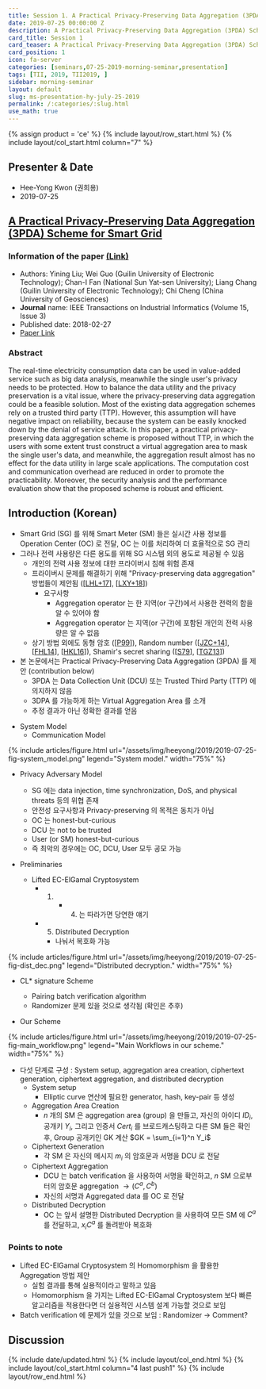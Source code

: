 ```yaml
---
title: Session 1. A Practical Privacy-Preserving Data Aggregation (3PDA) Scheme for Smart Grid
date: 2019-07-25 00:00:00 Z
description: A Practical Privacy-Preserving Data Aggregation (3PDA) Scheme for Smart Grid
card_title: Session 1
card_teaser: A Practical Privacy-Preserving Data Aggregation (3PDA) Scheme for Smart Grid
card_position: 1
icon: fa-server
categories: [seminars,07-25-2019-morning-seminar,presentation]
tags: [TII, 2019, TII2019, ]
sidebar: morning-seminar
layout: default
slug: ms-presentation-hy-july-25-2019
permalink: /:categories/:slug.html
use_math: true
---
```

<!-- []: <> "" -->

{% assign product = 'ce' %}
{% include layout/row_start.html %}
{% include layout/col_start.html column="7" %}

## Presenter & Date
+ Hee-Yong Kwon (권희용)
+ 2019-07-25

## [A Practical Privacy-Preserving Data Aggregation (3PDA) Scheme for Smart Grid](https://inhaucs.github.io/seminars/07-25-2019-morning-seminar/presentation/ms-presentation-hy-july-25-2019.html)

### Information of the paper [(Link)](https://ieeexplore.ieee.org/document/8302950)
+ Authors: Yining Liu; Wei Guo (Guilin University of Electronic Technology); Chan-I Fan (National Sun Yat-sen University); Liang Chang (Guilin University of Electronic Technology); Chi Cheng (China University of Geosciences)
+ **Journal** name: IEEE Transactions on Industrial Informatics (Volume 15, Issue 3)
+ Published date: 2018-02-27
+ [Paper Link](https://ieeexplore.ieee.org/stamp/stamp.jsp?tp=&arnumber=8302950)


### Abstract
The real-time electricity consumption data can be used in value-added service such as big data analysis, meanwhile the single user's privacy needs to be protected. How to balance the data utility and the privacy preservation is a vital issue, where the privacy-preserving data aggregation could be a feasible solution. Most of the existing data aggregation schemes rely on a trusted third party (TTP). However, this assumption will have negative impact on reliability, because the system can be easily knocked down by the denial of service attack. In this paper, a practical privacy-preserving data aggregation scheme is proposed without TTP, in which the users with some extent trust construct a virtual aggregation area to mask the single user's data, and meanwhile, the aggregation result almost has no effect for the data utility in large scale applications. The computation cost and communication overhead are reduced in order to promote the practicability. Moreover, the security analysis and the performance evaluation show that the proposed scheme is robust and efficient.


## Introduction (Korean)
+ Smart Grid (SG) 를 위해 Smart Meter (SM) 들은 실시간 사용 정보를 Operation Center (OC) 로 전달, OC 는 이를 처리하여 더 효율적으로 SG 관리
+ 그러나 전력 사용량은 다른 용도를 위해 SG 시스템 외의 용도로 제공될 수 있음
  + 개인의 전력 사용 정보에 대한 프라이버시 침해 위험 존재
  + 프라이버시 문제를 해결하기 위해 "Privacy-preserving data aggregation" 방법들이 제안됨 ([[LHL+17]], [[LXY+18]])
    + 요구사항
      + Aggregation operator 는 한 지역(or 구간)에서 사용한 전력의 합을 알 수 있어야 함
      + Aggregation operator 는 지역(or 구간)에 포함된 개인의 전력 사용량은 알 수 없음
  + 상기 방법 외에도 동형 암호 ([[P99]]), Random number ([[JZC+14]], [[FHL14]], [[HKL16]]), Shamir's secret sharing ([[S79]], [[TGZ13]])
+ 본 논문에서는 Practical Privacy-Preserving Data Aggregation (3PDA) 를 제안 (contribution below)
  + 3PDA 는 Data Collection Unit (DCU) 또는 Trusted Third Party (TTP) 에 의지하지 않음
  + 3DPA 를 가능하게 하는 Virtual Aggregation Area 를 소개
  + 추정 결과가 아닌 정확한 결과를 얻음

[LHL+17]: <https://ieeexplore.ieee.org/abstract/document/7869305> "R. Lu, K. Heung, A. H. Lashkari, and A. A. Ghorbani, “A lightweight privacy-preserving data aggregation scheme for fog computing-enhanced iot,” IEEE Access, vol. 5, pp. 3302–3312, 2017."
[LXY+18]: <https://ieeexplore.ieee.org/abstract/document/7962172> "S. Li, K. Xue, Q. Yang, and P. Hong, “PPMA: privacy-preserving multisubset aggregation in smart grid,” IEEE Trans. Ind. Informat., vol. 14, no. 2, pp. 462–471, Feb. 2018."
[P99]: <https://link.springer.com/chapter/10.1007/3-540-48910-X_16> "P. Paillier, “Public-key cryptosystems based on composite degree residuosity classes,” in International Conference on the Theory and Applications of Cryptographic Techniques. New York, NY, USA: Springer, 1999, pp. 223–238."
[JZC+14]: <https://ieeexplore.ieee.org/abstract/document/6541956> "W. Jia, H. Zhu, Z. Cao, X. Dong, and C. Xiao, “Human-factor-aware privacy-preserving aggregation in smart grid,” IEEE Syst. J., vol. 8, no. 2, pp. 598–607, Jun. 2014."
[FHL14]: <https://ieeexplore.ieee.org/abstract/document/6578183> "C. I. Fan, S. Y. Huang, and Y. L. Lai, “Privacy-enhanced data aggregation scheme against internal attackers in smart grid,” IEEE Trans. Ind. Informat., vol. 10, no. 1, pp. 666–675, Feb. 2014."
[HKL16]: <https://link.springer.com/article/10.1007/s11276-015-0983-3> "D. He, N. Kumar, and J.-H. Lee, “Privacy-preserving data aggregation scheme against internal attackers in smart grids,” Wireless Netw., vol. 22, no. 2, pp. 491–502, 2016."
[S79]: <https://dl.acm.org/citation.cfm?id=359176> "A. Shamir, “How to share a secret,” Commun. ACM, vol. 22, no. 11, pp. 612–613, 1979."
[TGZ13]: <https://link.springer.com/article/10.1007/s11424-013-2131-4> "C. Tang, S. Gao, C. Zhang, “The optimal linear secret sharing scheme for any given access structure,” J. Syst. Sci. Complexity, vol. 26, no. 4, pp. 634–649, 2013."

+ System Model
  + Communication Model

{% include articles/figure.html url="/assets/img/heeyong/2019/2019-07-25-fig-system_model.png" legend="System model." width="75%" %}

  + Privacy Adversary Model
    + SG 에는 data injection, time synchronization, DoS, and physical threats 등의 위협 존재
    + 안전성 요구사항과 Privacy-preserving 의 목적은 동치가 아님
    + OC 는 honest-but-curious
    + DCU 는 not to be trusted
    + User (or SM) honest-but-curious
    + 즉 최악의 경우에는 OC, DCU, User 모두 공모 가능

+ Preliminaries
  + Lifted EC-ElGamal Cryptosystem
    + 1) - 4) 는 따라가면 당연한 얘기
    + 5) Distributed Decryption
      + 나눠서 복호화 가능

{% include articles/figure.html url="/assets/img/heeyong/2019/2019-07-25-fig-dist_dec.png" legend="Distributed decryption." width="75%" %}

  + CL* signature Scheme
    + Pairing batch verification algorithm
    + Randomizer 문제 있을 것으로 생각됨 (확인은 추후)

+ Our Scheme

{% include articles/figure.html url="/assets/img/heeyong/2019/2019-07-25-fig-main_workflow.png" legend="Main Workflows in our scheme." width="75%" %}

  + 다섯 단계로 구성 : System setup, aggregation area creation, ciphertext generation, ciphertext aggregation, and distributed decryption
    + System setup
      + Elliptic curve 연산에 필요한 generator, hash, key-pair 등 생성
    + Aggregation Area Creation
      + $n$ 개의 SM 은 aggregation area (group) 을 만들고, 자신의 아이디 $ID_i$, 공개키 $Y_i$, 그리고 인증서 $Cert_i$ 를 브로드캐스팅하고 다른 SM 들은 확인 후, Group 공개키인 GK 계산 $GK = \sum_{i=1}^n Y_i$
    + Ciphertext Generation
      + 각 SM 은 자신의 메시지 $m_i$ 의 암호문과 서명을 DCU 로 전달
    + Ciphertext Aggregation
      + DCU 는 batch verification 을 사용하여 서명을 확인하고, $n$ SM 으로부터의 암호문 aggregation $\rightarrow (C^a, C^b)$
      + 자신의 서명과 Aggregated data 를 OC 로 전달
    + Distributed Decryption
      + OC 는 앞서 설명한 Distributed Decryption 을 사용하여 모든 SM 에 $C^a$ 를 전달하고, $x_i C^a$ 를 돌려받아 복호화


### Points to note
+ Lifted EC-ElGamal Cryptosystem 의 Homomorphism 을 활용한 Aggregation 방법 제안
  + 실험 결과를 통해 실용적이라고 말하고 있음
  + Homomorphism 을 가지는 Lifted EC-ElGamal Cryptosystem 보다 빠른 알고리즘을 적용한다면 더 실용적인 시스템 설계 가능할 것으로 보임
+ Batch verification 에 문제가 있을 것으로 보임 : Randomizer $\rightarrow$ Comment?


## Discussion


{% include date/updated.html %}
{% include layout/col_end.html %}
{% include layout/col_start.html column="4 last push1" %}
{% include layout/row_end.html %}
